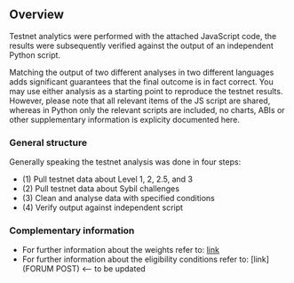 ## Overview
Testnet analytics were performed with the attached JavaScript code, the results were subsequently verified against the output of an independent Python script. 

Matching the output of two different analyses in two different languages adds significant guarantees that the final outcome is in fact correct. You may use  either analysis as a starting point to reproduce the testnet results. However, please note that all relevant items of the JS script are shared, whereas in Python only the relevant scripts are included, no charts, ABIs or other supplementary information is explicity documented here.

### General structure
Generally speaking the testnet analysis was done in four steps:
- (1) Pull testnet data about Level 1, 2, 2.5, and 3
- (2) Pull testnet data about Sybil challenges
- (3) Clean and analyse data with specified conditions
- (4) Verify output against independent script

### Complementary information
- For further information about the weights refer to: [link](https://docs.google.com/spreadsheets/d/1ASrQ5f9K_Sc12cX20cRNflFjUgEGfAUebM5IK7YCW48/edit?usp=sharing)
- For further information about the eligibility conditions refer to: [link](FORUM POST) <-- to be updated
